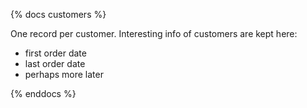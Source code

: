 {% docs customers %}

One record per customer.  Interesting info of customers are kept here:
- first order date
- last order date
- perhaps more later

{% enddocs %}